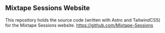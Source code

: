 ## Mixtape Sessions Website

This repository holds the source code (written with Astro and TailwindCSS) for the Mixtape Sessions website.
https://github.com/Mixtape-Sessions

